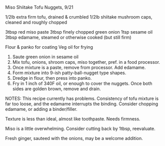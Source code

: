 Miso Shiitake Tofu Nuggets, 9/21

1/2lb extra firm tofu, drained & crumbled
1/2lb shiitake mushroom caps, cleaned and roughly chopped

3tbsp red miso paste
3tbsp finely chopped green onion
1tsp sesame oil
3tbsp edamame, steamed or otherwise cooked (but still firm)

Flour & panko for coating
Veg oil for frying

1) Saute green onion in sesame oil
2) Mix tofu, onions, shroom caps, miso together, pref. in a food processor.
3) Once mixture is a paste, remove from processor. Add edamame.
4) Form mixture into 9-ish patty-ball-nugget type shapes.
5) Dredge in flour, then press into panko.
6) Fry in 1 inch of 340F oil, or enough to cover the nuggets. Once both sides
are golden brown, remove and drain.

NOTES:
This recipe currently has problems. Consistency of tofu mixture is far too
loose, and the edamame interrupts the binding. Consider chopping edamame, or
adding a binder/filler.

Texture is less than ideal, almost like toothpaste. Needs firmness.

Miso is a little overwhelming. Consider cutting back by 1tbsp, reevaluate.

Fresh ginger, sauteed with the onions, may be a welcome addition.
